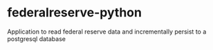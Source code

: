 # federalreserve-python
Application to read federal reserve data and incrementally persist to a postgresql database
